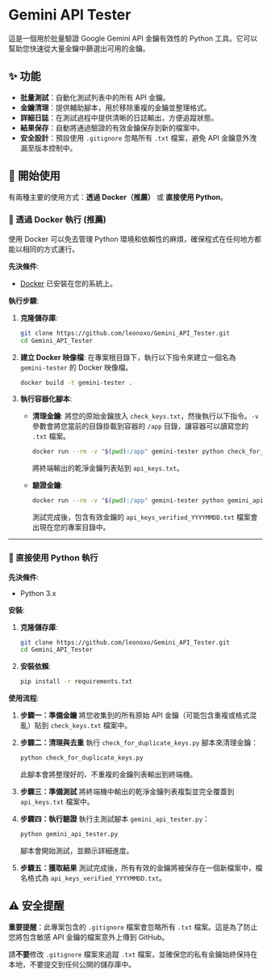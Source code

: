 # Gemini API Tester

這是一個用於批量驗證 Google Gemini API 金鑰有效性的 Python 工具。它可以幫助您快速從大量金鑰中篩選出可用的金鑰。

## ✨ 功能

- **批量測試**：自動化測試列表中的所有 API 金鑰。
- **金鑰清理**：提供輔助腳本，用於移除重複的金鑰並整理格式。
- **詳細日誌**：在測試過程中提供清晰的日誌輸出，方便追蹤狀態。
- **結果保存**：自動將通過驗證的有效金鑰保存到新的檔案中。
- **安全設計**：預設使用 `.gitignore` 忽略所有 `.txt` 檔案，避免 API 金鑰意外洩漏至版本控制中。

## 🚀 開始使用

有兩種主要的使用方式：**透過 Docker（推薦）** 或 **直接使用 Python**。

### 🐳 透過 Docker 執行 (推薦)

使用 Docker 可以免去管理 Python 環境和依賴性的麻煩，確保程式在任何地方都能以相同的方式運行。

**先決條件**:
- [Docker](https://www.docker.com/get-started) 已安裝在您的系統上。

**執行步驟**:

1.  **克隆儲存庫**:
    ```bash
    git clone https://github.com/leonoxo/Gemini_API_Tester.git
    cd Gemini_API_Tester
    ```

2.  **建立 Docker 映像檔**:
    在專案根目錄下，執行以下指令來建立一個名為 `gemini-tester` 的 Docker 映像檔。
    ```bash
    docker build -t gemini-tester .
    ```

3.  **執行容器化腳本**:
    - **清理金鑰**:
      將您的原始金鑰放入 `check_keys.txt`，然後執行以下指令。`-v` 參數會將您當前的目錄掛載到容器的 `/app` 目錄，讓容器可以讀寫您的 `.txt` 檔案。
      ```bash
      docker run --rm -v "$(pwd):/app" gemini-tester python check_for_duplicate_keys.py
      ```
      將終端輸出的乾淨金鑰列表貼到 `api_keys.txt`。

    - **驗證金鑰**:
      ```bash
      docker run --rm -v "$(pwd):/app" gemini-tester python gemini_api_tester.py
      ```
      測試完成後，包含有效金鑰的 `api_keys_verified_YYYYMMDD.txt` 檔案會出現在您的專案目錄中。

---

### 🐍 直接使用 Python 執行

**先決條件**:
- Python 3.x

**安裝**:

1.  **克隆儲存庫**:
    ```bash
    git clone https://github.com/leonoxo/Gemini_API_Tester.git
    cd Gemini_API_Tester
    ```

2.  **安裝依賴**:
    ```bash
    pip install -r requirements.txt
    ```

**使用流程**:

1.  **步驟一：準備金鑰**
    將您收集到的所有原始 API 金鑰（可能包含重複或格式混亂）貼到 `check_keys.txt` 檔案中。

2.  **步驟二：清理與去重**
    執行 `check_for_duplicate_keys.py` 腳本來清理金鑰：
    ```bash
    python check_for_duplicate_keys.py
    ```
    此腳本會將整理好的、不重複的金鑰列表輸出到終端機。

3.  **步驟三：準備測試**
    將終端機中輸出的乾淨金鑰列表複製並完全覆蓋到 `api_keys.txt` 檔案中。

4.  **步驟四：執行驗證**
    執行主測試腳本 `gemini_api_tester.py`：
    ```bash
    python gemini_api_tester.py
    ```
    腳本會開始測試，並顯示詳細進度。

5.  **步驟五：獲取結果**
    測試完成後，所有有效的金鑰將被保存在一個新檔案中，檔名格式為 `api_keys_verified_YYYYMMDD.txt`。

## ⚠️ 安全提醒

**重要提醒**：此專案包含的 `.gitignore` 檔案會忽略所有 `.txt` 檔案。這是為了防止您將包含敏感 API 金鑰的檔案意外上傳到 GitHub。

請**不要**修改 `.gitignore` 檔案來追蹤 `.txt` 檔案，並確保您的私有金鑰始終保持在本地，不要提交到任何公開的儲存庫中。